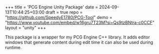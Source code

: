 +++
title = 'PCG Engine Unity Package'
date = 2024-09-13T10:44:25+03:00
draft = true
repo = "https://github.com/SpeedyE1780/PCG-Tool"
demo = "https://www.youtube.com/embed/w16gru7T23M?si=Qs9tzBNtra-c0CCF" 
layout = "unity"
+++

This package is a wrapper for my PCG Engine C++ library.
It adds editor windows that generate content during edit time it can also be used during runtime.
